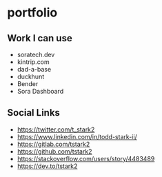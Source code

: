 # portfolio

## Work I can use

* soratech.dev
* kintrip.com
* dad-a-base
* duckhunt
* Bender
* Sora Dashboard

## Social Links

* https://twitter.com/t_stark2
* https://www.linkedin.com/in/todd-stark-ii/
* https://gitlab.com/tstark2
* https://github.com/tstark2
* https://stackoverflow.com/users/story/4483489
* https://dev.to/tstark2